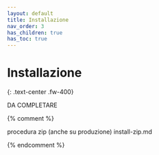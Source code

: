 ```yaml
---
layout: default
title: Installazione
nav_order: 3
has_children: true
has_toc: true
---
```


# Installazione
{: .text-center .fw-400}



DA COMPLETARE

{% comment %}

  procedura zip (anche su produzione)
    install-zip.md


{% endcomment %}
